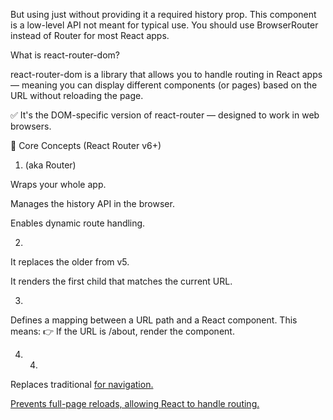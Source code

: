 But using just <Router> without providing it a required history prop. This component is a low-level API not meant for typical use.
You should use BrowserRouter instead of Router for most React apps.

What is react-router-dom?

react-router-dom is a library that allows you to handle routing in React apps — meaning you can display different components (or pages) based on the URL without reloading the page.

✅ It's the DOM-specific version of react-router — designed to work in web browsers.

🧠 Core Concepts (React Router v6+)
1. <BrowserRouter> (aka Router)

Wraps your whole app.

Manages the history API in the browser.

Enables dynamic route handling.

2. <Routes>

It replaces the older <Switch> from v5.

It renders the first child <Route> that matches the current URL.

3. <Route>

Defines a mapping between a URL path and a React component.
This means:
👉 If the URL is /about, render the <About /> component.

4. 4. <Link>

Replaces traditional <a href="..."> for navigation.

Prevents full-page reloads, allowing React to handle routing.